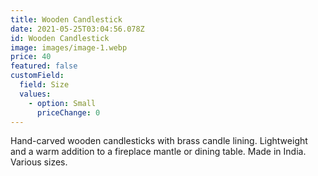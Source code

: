 ```yaml
---
title: Wooden Candlestick
date: 2021-05-25T03:04:56.078Z
id: Wooden Candlestick
image: images/image-1.webp
price: 40
featured: false
customField:
  field: Size
  values:
    - option: Small
      priceChange: 0
---
```

Hand-carved wooden candlesticks with brass candle lining. Lightweight and a warm addition to a fireplace mantle or dining table. Made in India. Various sizes.